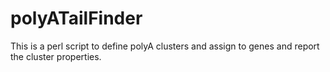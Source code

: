 polyATailFinder
===============

This is a perl script to define polyA clusters and assign to genes and report the cluster properties.
